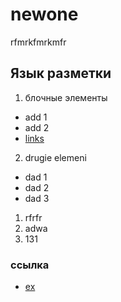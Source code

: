 # newone
rfmrkfmrkmfr

## Язык разметки
1. блочные элементы
+ add 1
+ add 2
+ [links](#Links)
2. drugie elemeni
+ dad 1
+ dad 2
+ dad 3



1. rfrfr
2. adwa
3. 131

### <a name="Links"></a> ссылка

* [ex](youtube.com "utub")
